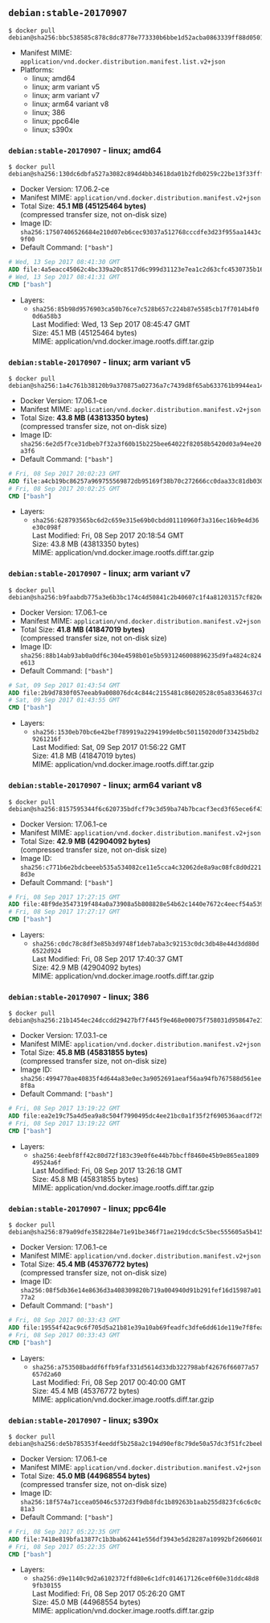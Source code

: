 ## `debian:stable-20170907`

```console
$ docker pull debian@sha256:bbc538585c878c8dc8778e773330b6bbe1d52acba0863339ff88d05018d87a6f
```

-	Manifest MIME: `application/vnd.docker.distribution.manifest.list.v2+json`
-	Platforms:
	-	linux; amd64
	-	linux; arm variant v5
	-	linux; arm variant v7
	-	linux; arm64 variant v8
	-	linux; 386
	-	linux; ppc64le
	-	linux; s390x

### `debian:stable-20170907` - linux; amd64

```console
$ docker pull debian@sha256:130dc6dbfa527a3082c894d4bb34618da01b2fdb0259c22be13f33fffa1b073b
```

-	Docker Version: 17.06.2-ce
-	Manifest MIME: `application/vnd.docker.distribution.manifest.v2+json`
-	Total Size: **45.1 MB (45125464 bytes)**  
	(compressed transfer size, not on-disk size)
-	Image ID: `sha256:17507406526684e210d07eb6cec93037a512768cccdfe3d23f955aa1443c9f00`
-	Default Command: `["bash"]`

```dockerfile
# Wed, 13 Sep 2017 08:41:30 GMT
ADD file:4a5eacc45062c4bc339a20c8517d6c999d31123e7ea1c2d63cfc4530735b1695 in / 
# Wed, 13 Sep 2017 08:41:31 GMT
CMD ["bash"]
```

-	Layers:
	-	`sha256:85b98d9576903ca50b76ce7c528b657c224b87e5585cb17f7014b4f00d6a58b3`  
		Last Modified: Wed, 13 Sep 2017 08:45:47 GMT  
		Size: 45.1 MB (45125464 bytes)  
		MIME: application/vnd.docker.image.rootfs.diff.tar.gzip

### `debian:stable-20170907` - linux; arm variant v5

```console
$ docker pull debian@sha256:1a4c761b38120b9a370875a02736a7c7439d8f65ab633761b9944ea141eb0fb6
```

-	Docker Version: 17.06.1-ce
-	Manifest MIME: `application/vnd.docker.distribution.manifest.v2+json`
-	Total Size: **43.8 MB (43813350 bytes)**  
	(compressed transfer size, not on-disk size)
-	Image ID: `sha256:6e2d5f7ce31dbeb7f32a3f60b15b225bee64022f82058b5420d03a94ee20a3f6`
-	Default Command: `["bash"]`

```dockerfile
# Fri, 08 Sep 2017 20:02:23 GMT
ADD file:a4cb19bc86257a969755569872db95169f38b70c272666cc0daa33c81db03031 in / 
# Fri, 08 Sep 2017 20:02:25 GMT
CMD ["bash"]
```

-	Layers:
	-	`sha256:628793565bc6d2c659e315e69b0cbdd01110960f3a316ec16b9e4d36e30c098f`  
		Last Modified: Fri, 08 Sep 2017 20:18:54 GMT  
		Size: 43.8 MB (43813350 bytes)  
		MIME: application/vnd.docker.image.rootfs.diff.tar.gzip

### `debian:stable-20170907` - linux; arm variant v7

```console
$ docker pull debian@sha256:b9faabdb775a3e6b3bc174c4d50841c2b40607c1f4a81203157cf820e1e7ee64
```

-	Docker Version: 17.06.1-ce
-	Manifest MIME: `application/vnd.docker.distribution.manifest.v2+json`
-	Total Size: **41.8 MB (41847019 bytes)**  
	(compressed transfer size, not on-disk size)
-	Image ID: `sha256:88b14ab93ab0a0df6c304e4598b01e5b5931246008896235d9fa4824c824e613`
-	Default Command: `["bash"]`

```dockerfile
# Sat, 09 Sep 2017 01:43:54 GMT
ADD file:2b9d7830f057eeab9a008076dc4c844c2155481c86020528c05a83364637c81d in / 
# Sat, 09 Sep 2017 01:43:55 GMT
CMD ["bash"]
```

-	Layers:
	-	`sha256:1530eb70bc6e42bef789919a2294199de0bc50115020d0f33425bdb29261216f`  
		Last Modified: Sat, 09 Sep 2017 01:56:22 GMT  
		Size: 41.8 MB (41847019 bytes)  
		MIME: application/vnd.docker.image.rootfs.diff.tar.gzip

### `debian:stable-20170907` - linux; arm64 variant v8

```console
$ docker pull debian@sha256:8157595344f6c620735bdfcf79c3d59ba74b7bcacf3ecd3f65ece6f43e4caf79
```

-	Docker Version: 17.06.1-ce
-	Manifest MIME: `application/vnd.docker.distribution.manifest.v2+json`
-	Total Size: **42.9 MB (42904092 bytes)**  
	(compressed transfer size, not on-disk size)
-	Image ID: `sha256:c771b6e2bdcbeeeb535a534082ce11e5cca4c32062de8a9ac08fc8d0d2218d3e`
-	Default Command: `["bash"]`

```dockerfile
# Fri, 08 Sep 2017 17:27:15 GMT
ADD file:48f9de3547319f484a0a73908a5b808828e54b62c1440e7672c4eecf54a539d7 in / 
# Fri, 08 Sep 2017 17:27:17 GMT
CMD ["bash"]
```

-	Layers:
	-	`sha256:c0dc78c8df3e85b3d9748f1deb7aba3c92153c0dc3db48e44d3dd80d6522d924`  
		Last Modified: Fri, 08 Sep 2017 17:40:37 GMT  
		Size: 42.9 MB (42904092 bytes)  
		MIME: application/vnd.docker.image.rootfs.diff.tar.gzip

### `debian:stable-20170907` - linux; 386

```console
$ docker pull debian@sha256:21b1454ec24dccdd29427bf7f445f9e468e00075f758031d958647e21d5008de
```

-	Docker Version: 17.03.1-ce
-	Manifest MIME: `application/vnd.docker.distribution.manifest.v2+json`
-	Total Size: **45.8 MB (45831855 bytes)**  
	(compressed transfer size, not on-disk size)
-	Image ID: `sha256:4994770ae40835f4d644a83e0ec3a9052691aeaf56aa94fb767588d561ee8f8a`
-	Default Command: `["bash"]`

```dockerfile
# Fri, 08 Sep 2017 13:19:22 GMT
ADD file:ea2e19c75a4d5ea9a8c504f7990495dc4ee21bc0a1f35f2f690536aacdf729fe in / 
# Fri, 08 Sep 2017 13:19:22 GMT
CMD ["bash"]
```

-	Layers:
	-	`sha256:4eebf8ff42c80d72f183c39e0f6e44b7bbcff8460e45b9e865ea180949524a6f`  
		Last Modified: Fri, 08 Sep 2017 13:26:18 GMT  
		Size: 45.8 MB (45831855 bytes)  
		MIME: application/vnd.docker.image.rootfs.diff.tar.gzip

### `debian:stable-20170907` - linux; ppc64le

```console
$ docker pull debian@sha256:879a09dfe3582284e71e91be346f71ae219dcdc5c5bec555605a5b4158bff7f7
```

-	Docker Version: 17.06.1-ce
-	Manifest MIME: `application/vnd.docker.distribution.manifest.v2+json`
-	Total Size: **45.4 MB (45376772 bytes)**  
	(compressed transfer size, not on-disk size)
-	Image ID: `sha256:08f5db36e14e8636d3a408309820b719a004940d91b291fef16d15987a0177a2`
-	Default Command: `["bash"]`

```dockerfile
# Fri, 08 Sep 2017 00:33:43 GMT
ADD file:19554f42ac9c6f705d5a21b81e39a10ab69feadfc3dfe6dd61de119e7f8fea54 in / 
# Fri, 08 Sep 2017 00:33:43 GMT
CMD ["bash"]
```

-	Layers:
	-	`sha256:a753508baddf6ffb9faf331d5614d33db322798abf42676f66077a57657d2a60`  
		Last Modified: Fri, 08 Sep 2017 00:40:00 GMT  
		Size: 45.4 MB (45376772 bytes)  
		MIME: application/vnd.docker.image.rootfs.diff.tar.gzip

### `debian:stable-20170907` - linux; s390x

```console
$ docker pull debian@sha256:de5b785353f4eeddf5b258a2c194d90ef8c79de50a57dc3f51fc2beeb122f0c2
```

-	Docker Version: 17.06.1-ce
-	Manifest MIME: `application/vnd.docker.distribution.manifest.v2+json`
-	Total Size: **45.0 MB (44968554 bytes)**  
	(compressed transfer size, not on-disk size)
-	Image ID: `sha256:18f574a71ccea05046c5372d3f9db8fdc1b89263b1aab255d823fc6c6c0c81a3`
-	Default Command: `["bash"]`

```dockerfile
# Fri, 08 Sep 2017 05:22:35 GMT
ADD file:7418e819bfa13877c1b3bab62441e556df3943e5d28287a10992bf2606601099 in / 
# Fri, 08 Sep 2017 05:22:35 GMT
CMD ["bash"]
```

-	Layers:
	-	`sha256:d9e1140c9d2a6102372ffd80e6c1dfc014617126ce0f60e31ddc48d89fb30155`  
		Last Modified: Fri, 08 Sep 2017 05:26:20 GMT  
		Size: 45.0 MB (44968554 bytes)  
		MIME: application/vnd.docker.image.rootfs.diff.tar.gzip
